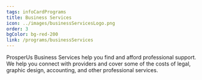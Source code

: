 ```yaml
---
tags: infoCardPrograms
title: Business Services
icon: ../images/businessServicesLogo.png
order: 3
bgColor: bg-red-200
link: /programs/businessServices
---
```


ProsperUs Business Services help you find and afford professional support.
\
We help you connect with providers and cover some of the costs of legal, graphic design, accounting, and other professional services.

